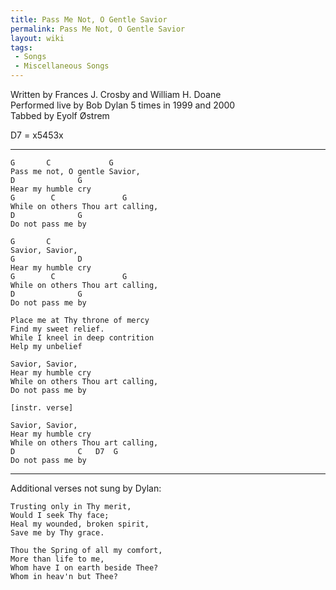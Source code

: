 ```yaml
---
title: Pass Me Not, O Gentle Savior
permalink: Pass Me Not, O Gentle Savior
layout: wiki
tags:
 - Songs
 - Miscellaneous Songs
---
```


Written by Frances J. Crosby and William H. Doane  
Performed live by Bob Dylan 5 times in 1999 and 2000  
Tabbed by Eyolf Østrem

D7 = x5453x

* * * * *

    G       C             G
    Pass me not, O gentle Savior,
    D              G
    Hear my humble cry
    G        C               G
    While on others Thou art calling,
    D              G
    Do not pass me by

    G       C
    Savior, Savior,
    G              D
    Hear my humble cry
    G        C               G
    While on others Thou art calling,
    D              G
    Do not pass me by

    Place me at Thy throne of mercy
    Find my sweet relief.
    While I kneel in deep contrition
    Help my unbelief

    Savior, Savior,
    Hear my humble cry
    While on others Thou art calling,
    Do not pass me by

    [instr. verse]

    Savior, Savior,
    Hear my humble cry
    While on others Thou art calling,
    D              C   D7  G
    Do not pass me by

* * * * *

Additional verses not sung by Dylan:

    Trusting only in Thy merit,
    Would I seek Thy face;
    Heal my wounded, broken spirit,
    Save me by Thy grace.

    Thou the Spring of all my comfort,
    More than life to me,
    Whom have I on earth beside Thee?
    Whom in heav'n but Thee?
